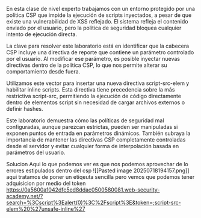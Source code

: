 En esta clase de nivel experto trabajamos con un entorno protegido por una política CSP que impide la ejecución de scripts inyectados, a pesar de que existe una vulnerabilidad de XSS reflejado. El sistema refleja el contenido enviado por el usuario, pero la política de seguridad bloquea cualquier intento de ejecución directa.

La clave para resolver este laboratorio está en identificar que la cabecera CSP incluye una directiva de reporte que contiene un parámetro controlado por el usuario. Al modificar ese parámetro, es posible inyectar nuevas directivas dentro de la política CSP, lo que nos permite alterar su comportamiento desde fuera.

Utilizamos este vector para insertar una nueva directiva script-src-elem y habilitar inline scripts. Esta directiva tiene precedencia sobre la más restrictiva script-src, permitiendo la ejecución de código directamente dentro de elementos script sin necesidad de cargar archivos externos o definir hashes.

Este laboratorio demuestra cómo las políticas de seguridad mal configuradas, aunque parezcan estrictas, pueden ser manipuladas si exponen puntos de entrada en parámetros dinámicos. También subraya la importancia de mantener las directivas CSP completamente controladas desde el servidor y evitar cualquier forma de interpolación basada en parámetros del usuario.

Solucion
Aqui lo que podemos ver es que nos podemos aprovechar de lo errores estipulados dentro del csp 
![[Pasted image 20250718194157.png]]
aqui tratamos de poner un etiqeuta sencilla pero vemos que podemos tener adquisicion por medio del token
https://0a5600a1042dfc5ed8ddac0500580081.web-security-academy.net/?search=%3Cscript%3Ealert(0)%3C%2Fscript%3E&token=;script-src-elem%20%27unsafe-inline%27
